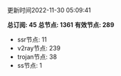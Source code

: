更新时间2022-11-30 05:09:41

**总订阅: 45**
**总节点: 1361**
**有效节点: 289**
- ssr节点: 11
- v2ray节点: 239
- trojan节点: 38
- ss节点: 1
